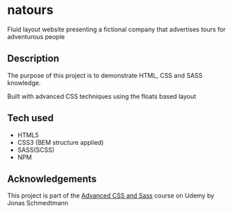 # natours

Fluid layout website presenting a fictional company that advertises tours for adventurous people

## Description

The purpose of this project is to demonstrate HTML, CSS and SASS knowledge.

Built with advanced CSS techniques using the floats based layout

## Tech used

* HTML5
* CSS3 (BEM structure applied)
* SASS(SCSS)
* NPM

## Acknowledgements

This project is part of the [Advanced CSS and Sass](https://www.udemy.com/advanced-css-and-sass/) course on Udemy by Jonas Schmedtmann
